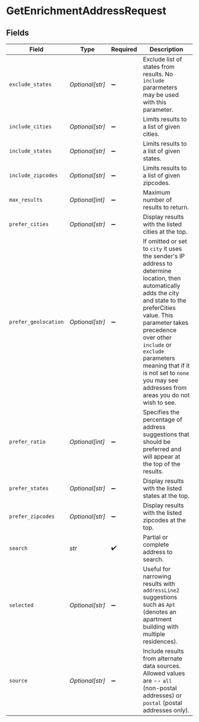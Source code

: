 # GetEnrichmentAddressRequest


## Fields

| Field                                                                                                                                                                                                                                                                                                                                  | Type                                                                                                                                                                                                                                                                                                                                   | Required                                                                                                                                                                                                                                                                                                                               | Description                                                                                                                                                                                                                                                                                                                            |
| -------------------------------------------------------------------------------------------------------------------------------------------------------------------------------------------------------------------------------------------------------------------------------------------------------------------------------------- | -------------------------------------------------------------------------------------------------------------------------------------------------------------------------------------------------------------------------------------------------------------------------------------------------------------------------------------- | -------------------------------------------------------------------------------------------------------------------------------------------------------------------------------------------------------------------------------------------------------------------------------------------------------------------------------------- | -------------------------------------------------------------------------------------------------------------------------------------------------------------------------------------------------------------------------------------------------------------------------------------------------------------------------------------- |
| `exclude_states`                                                                                                                                                                                                                                                                                                                       | *Optional[str]*                                                                                                                                                                                                                                                                                                                        | :heavy_minus_sign:                                                                                                                                                                                                                                                                                                                     | Exclude list of states from results. No `include` pararmeters may be used with this parameter.                                                                                                                                                                                                                                         |
| `include_cities`                                                                                                                                                                                                                                                                                                                       | *Optional[str]*                                                                                                                                                                                                                                                                                                                        | :heavy_minus_sign:                                                                                                                                                                                                                                                                                                                     | Limits results to a list of given cities.                                                                                                                                                                                                                                                                                              |
| `include_states`                                                                                                                                                                                                                                                                                                                       | *Optional[str]*                                                                                                                                                                                                                                                                                                                        | :heavy_minus_sign:                                                                                                                                                                                                                                                                                                                     | Limits results to a list of given states.                                                                                                                                                                                                                                                                                              |
| `include_zipcodes`                                                                                                                                                                                                                                                                                                                     | *Optional[str]*                                                                                                                                                                                                                                                                                                                        | :heavy_minus_sign:                                                                                                                                                                                                                                                                                                                     | Limits results to a list of given zipcodes.                                                                                                                                                                                                                                                                                            |
| `max_results`                                                                                                                                                                                                                                                                                                                          | *Optional[int]*                                                                                                                                                                                                                                                                                                                        | :heavy_minus_sign:                                                                                                                                                                                                                                                                                                                     | Maximum number of results to return.                                                                                                                                                                                                                                                                                                   |
| `prefer_cities`                                                                                                                                                                                                                                                                                                                        | *Optional[str]*                                                                                                                                                                                                                                                                                                                        | :heavy_minus_sign:                                                                                                                                                                                                                                                                                                                     | Display results with the listed cities at the top.                                                                                                                                                                                                                                                                                     |
| `prefer_geolocation`                                                                                                                                                                                                                                                                                                                   | *Optional[str]*                                                                                                                                                                                                                                                                                                                        | :heavy_minus_sign:                                                                                                                                                                                                                                                                                                                     | If omitted or set to `city` it uses the sender's IP address to determine location, then automatically adds the city and state to the preferCities value. This parameter takes precedence over other `include` or `exclude` parameters meaning that if it is not set to `none` you may see addresses from areas you do not wish to see. |
| `prefer_ratio`                                                                                                                                                                                                                                                                                                                         | *Optional[int]*                                                                                                                                                                                                                                                                                                                        | :heavy_minus_sign:                                                                                                                                                                                                                                                                                                                     | Specifies the percentage of address suggestions that should be preferred and will appear at the top of the results.                                                                                                                                                                                                                    |
| `prefer_states`                                                                                                                                                                                                                                                                                                                        | *Optional[str]*                                                                                                                                                                                                                                                                                                                        | :heavy_minus_sign:                                                                                                                                                                                                                                                                                                                     | Display results with the listed states at the top.                                                                                                                                                                                                                                                                                     |
| `prefer_zipcodes`                                                                                                                                                                                                                                                                                                                      | *Optional[str]*                                                                                                                                                                                                                                                                                                                        | :heavy_minus_sign:                                                                                                                                                                                                                                                                                                                     | Display results with the listed zipcodes at the top.                                                                                                                                                                                                                                                                                   |
| `search`                                                                                                                                                                                                                                                                                                                               | *str*                                                                                                                                                                                                                                                                                                                                  | :heavy_check_mark:                                                                                                                                                                                                                                                                                                                     | Partial or complete address to search.                                                                                                                                                                                                                                                                                                 |
| `selected`                                                                                                                                                                                                                                                                                                                             | *Optional[str]*                                                                                                                                                                                                                                                                                                                        | :heavy_minus_sign:                                                                                                                                                                                                                                                                                                                     | Useful for narrowing results with `addressLine2` suggestions such as `Apt` (denotes an apartment building with multiple residences).                                                                                                                                                                                                   |
| `source`                                                                                                                                                                                                                                                                                                                               | *Optional[str]*                                                                                                                                                                                                                                                                                                                        | :heavy_minus_sign:                                                                                                                                                                                                                                                                                                                     | Include results from alternate data sources. Allowed values are -- `all` (non-postal addresses) or `postal` (postal addresses only).                                                                                                                                                                                                   |